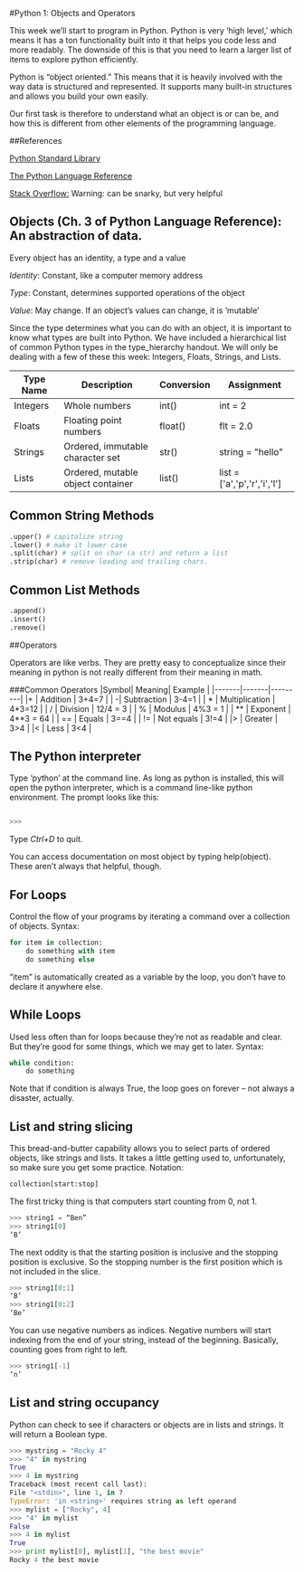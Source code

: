 #Python 1: Objects and Operators

This week we’ll start to program in Python. Python is very ‘high level,’ which means it has a ton functionality built into it that helps you code less and more readably. The downside of this is that you need to learn a larger list of items to explore python efficiently.


Python is “object oriented.” This means that it is heavily involved with the way data is structured and represented. It supports many built-in structures and allows you build your own easily.

Our first task is therefore to understand what an object is or can be, and how this is different from other elements of the programming language.

##References

[Python Standard Library](http://docs.python.org/2/library/index.html)

[The Python Language Reference](http://docs.python.org/2/reference/)

[Stack Overflow:](http://stackoverflow.com/) Warning: can be snarky, but very helpful

## Objects (Ch. 3 of Python Language Reference): An abstraction of data.

Every object has an identity, a type and a value

*Identity*: Constant, like a computer memory address

*Type*: Constant, determines supported operations of the object

*Value*: May change. If an object’s values can change, it is ‘mutable’

Since the type determines what you can do with an object, it is important to know
what types are built into Python. We have included a hierarchical list of common
Python types in the type_hierarchy handout. We will only be dealing with a few of these
this week: Integers, Floats, Strings, and Lists.

|Type Name| Description | Conversion | Assignment |
|--------|-------------|-------------|-----------|
| Integers| Whole numbers | int() | int = 2 |
| Floats | Floating point numbers | float() | flt = 2.0 |
|Strings | Ordered, immutable character set | str() | string = "hello" |
|Lists| Ordered, mutable object container | list() | list = ['a','p','r','i','l'] |


## Common String Methods

```python
.upper() # capitalize string
.lower() # make it lower case
.split(char) # split on char (a str) and return a list
.strip(char) # remove leading and trailing chars.
```

## Common List Methods

```python
.append()
.insert()
.remove()
```

##Operators

Operators are like verbs. They are pretty easy to conceptualize since their meaning in python is not really different from their meaning in math.

###Common Operators
|Symbol| Meaning| Example |
|-------|-------|---------|
|+ | Addition | 3+4=7 |
| -|  Subtraction | 3-4=1 |
| * | Multiplication | 4*3=12 |
| / | Division | 12/4 = 3 |
| % | Modulus | 4%3 = 1 |
| ** | Exponent | 4**3 = 64 |
| == | Equals | 3==4 |
| != | Not equals | 3!=4 | 
|> | Greater | 3>4 | 
|< | Less | 3<4 |

## The Python interpreter
Type ‘python’ at the command line. As long as python is installed, this will open the
python interpreter, which is a command line-like python environment. The prompt looks
like this: 

```python

>>> 
```

Type *Ctrl+D* to quit.

You can access documentation on most object by typing help(object). These
aren’t always that helpful, though.


## For Loops
Control the flow of your programs by iterating a command over a collection of objects. Syntax:

```python
for item in collection:
    do something with item
    do something else
```

“item” is automatically created as a variable by the loop, you don’t have to declare it
anywhere else.

## While Loops
Used less often than for loops because they’re not as readable and clear. But they’re
good for some things, which we may get to later. Syntax:

```python
while condition:
    do something
```

Note that if condition is always True, the loop goes on forever – not always a
disaster, actually.


## List and string slicing
This bread-and-butter capability allows you to select parts of ordered objects, like
strings and lists. It takes a little getting used to, unfortunately, so make sure you get some
practice. Notation:

```python
collection[start:stop]
``` 


The first tricky thing is that computers start counting from 0, not 1.

```python
>>> string1 = “Ben”
>>> string1[0]
‘B’
```

The next oddity is that the starting position is inclusive and the stopping position is
exclusive. So the stopping number is the first position which is not included in the slice.

```python
>>> string1[0:1]
‘B’
>>> string1[0:2]
‘Be’
```

You can use negative numbers as indices. Negative numbers will start indexing from the end of your string, instead of the beginning. Basically, counting goes from right to left.
```python
>>> string1[-1]
‘n’
```



## List and string occupancy
Python can check to see if characters or objects are in lists and strings. It will return a Boolean type.

```python
>>> mystring = "Rocky 4"
>>> "4" in mystring
True
>>> 4 in mystring
Traceback (most recent call last):
File "<stdin>", line 1, in ?
TypeError: 'in <string>' requires string as left operand
>>> mylist = ["Rocky", 4]
>>> "4" in mylist
False
>>> 4 in mylist
True
>>> print mylist[0], mylist[1], "the best movie"
Rocky 4 the best movie

```


